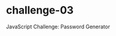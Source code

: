 # challenge-03
JavaScript Challenge: Password Generator

<!-- ACCEPTANCE CRITERIA:
    GIVEN I need a new, secure password 
    WHEN I click the button to generate a password
    THEN I am presented with a series of prompts for password criteria

    WHEN prompted for password criteria
    THEN I select which criteria to include in the password

    WHEN prompted for the length of the password
    THEN I choose a length of at least 8 characters and no more than 128 characters

    WHEN asked for character types to include in the password
    THEN I confirm whether or not to include lowercase, uppercase, numeric, and/or special characters

    WHEN I answer each prompt
    THEN my input should be validated and at least one character type should be selected

    WHEN all prompts are answered
    THEN a password is generated that matches the selected criteria

    WHEN the password is generated
    THEN the password is either displayed in an alert or written to the page -->